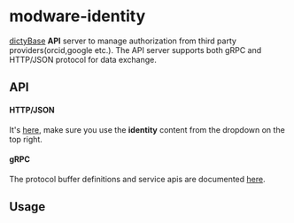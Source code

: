 # modware-identity
[dictyBase](http://dictybase.org) **API** server to manage authorization
from third party providers(orcid,google etc.). The API server supports both gRPC
and HTTP/JSON protocol for data exchange.

## API
#### HTTP/JSON
It's [here](https://dictybase.github.io/dictybase-api), make sure you use the __identity__ content from the dropdown on the top right.
#### gRPC 
The protocol buffer definitions and service apis are documented
[here](https://github.com/dictyBase/dictybaseapis/tree/master/dictybase/identity).

## Usage
```
```

